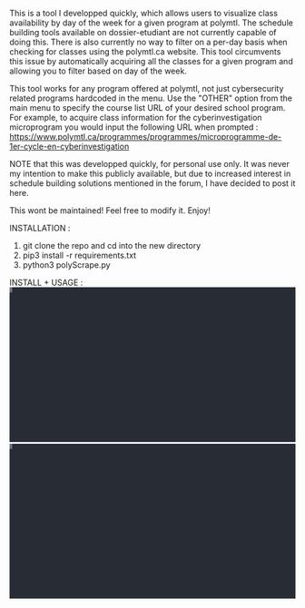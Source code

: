 This is a tool I developped quickly, which allows users to visualize class availability by day of the week for a given program at polymtl.
The schedule building tools available on dossier-etudiant are not currently capable of doing this.
There is also currently no way to filter on a per-day basis when checking for classes using the polymtl.ca website.
This tool circumvents this issue by automatically acquiring all the classes for a given program and allowing you to filter based on day of the week.

This tool works for any program offered at polymtl, not just cybersecurity related programs hardcoded in the menu. 
Use the "OTHER" option from the main menu to specify the course list URL of your desired school program. For example, to acquire class information for the cyberinvestigation microprogram you would input the following URL when prompted : https://www.polymtl.ca/programmes/programmes/microprogramme-de-1er-cycle-en-cyberinvestigation

NOTE that this was developped quickly, for personal use only. It was never my intention to make this publicly available, but due to increased interest in schedule
building solutions mentioned in the forum, I have decided to post it here.

This wont be maintained! Feel free to modify it. 
Enjoy!

INSTALLATION :

1) git clone the repo and cd into the new directory
2) pip3 install -r requirements.txt 
3) python3 polyScrape.py 

INSTALL + USAGE :
![Alt text](https://raw.githubusercontent.com/PN-Tester/polymtl/main/recording.svg)
<img src="https://raw.githubusercontent.com/PN-Tester/polymtl/main/recording.svg">
